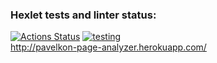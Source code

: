 ### Hexlet tests and linter status:
[![Actions Status](https://github.com/pavelkond/php-project-lvl3/workflows/hexlet-check/badge.svg)](https://github.com/pavelkond/php-project-lvl3/actions)
[![testing](https://github.com/pavelkond/php-project-lvl3/actions/workflows/workflow.yml/badge.svg)](https://github.com/pavelkond/php-project-lvl3/actions/workflows/workflow.yml)  
http://pavelkon-page-analyzer.herokuapp.com/
